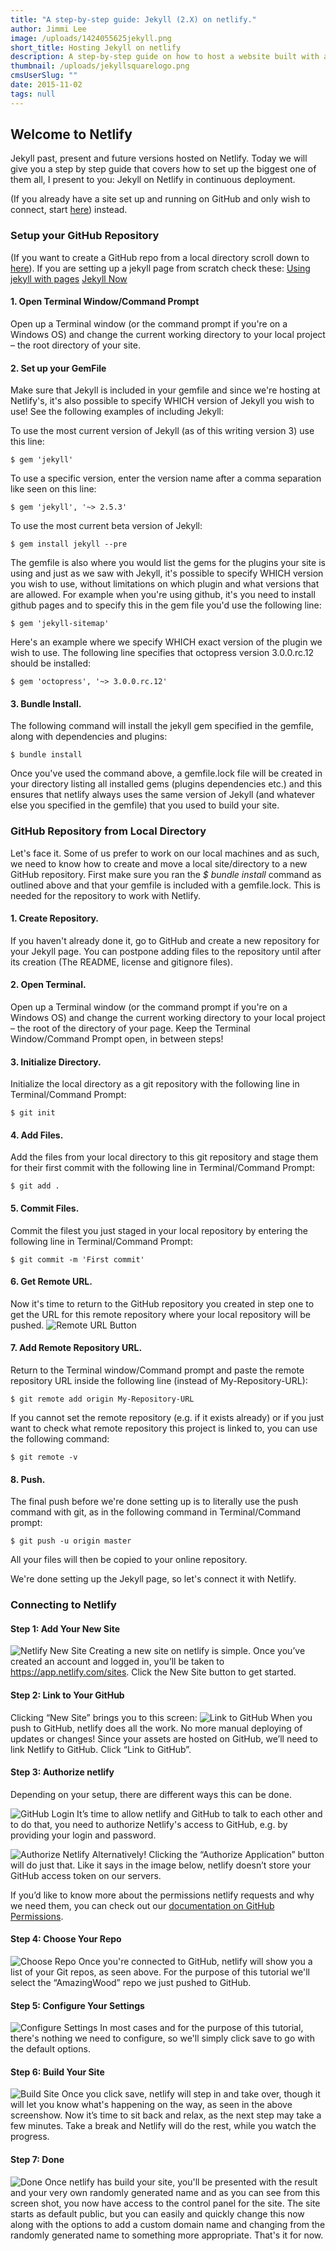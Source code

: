 ```yaml
---
title: "A step-by-step guide: Jekyll (2.X) on netlify."
author: Jimmi Lee
image: /uploads/1424055625jekyll.png
short_title: Hosting Jekyll on netlify
description: A step-by-step guide on how to host a website built with a specific version of jekyll.
thumbnail: /uploads/jekyllsquarelogo.png
cmsUserSlug: ""
date: 2015-11-02 
tags: null
---
```


## **Welcome to Netlify**
Jekyll past, present and future versions hosted on Netlify.  Today we will give you a step by step guide that covers how to set up the biggest one of them all, I present to you: Jekyll on Netlify in continuous deployment.

(If you already have a site set up and running on GitHub and only wish to connect, start [here](#netlifystart)) instead.

### **Setup your GitHub Repository**
(If you want to create a GitHub repo from a local directory scroll down to [here](#githubfromlocal)).
If you are setting up a jekyll page from scratch check these:
[Using jekyll with pages](https://help.github.com/articles/using-jekyll-with-pages/)
[Jekyll Now](https://github.com/barryclark/jekyll-now)

#### 1. Open Terminal Window/Command Prompt
Open up a Terminal window (or the command prompt if you're on a Windows OS) and change the current working directory to your local project – the root directory of your site.

#### 2. Set up your GemFile
Make sure that Jekyll is included in your gemfile and since we're hosting at Netlify's, it's also possible to specify WHICH version of Jekyll you wish to use! 
See the following examples of including Jekyll:

To use the most current version of Jekyll (as of this writing version 3) use this line:
```
$ gem 'jekyll'
```

To use a specific version, enter the version name after a comma separation like seen on this line:
```
$ gem 'jekyll', '~> 2.5.3'
```

To use the most current beta version of Jekyll:
```
$ gem install jekyll --pre
```

The gemfile is also where you would list the gems for the plugins your site is using and just as we saw with Jekyll, it's possible to specify WHICH version you wish to use, without limitations on which plugin and what versions that are allowed.
For example when you're using github, it's you need to install github pages and to specify this in the gem file you'd use the following line: 
```
$ gem 'jekyll-sitemap'
```

Here's an example where we specify WHICH exact version of the plugin we wish to use.  The following line specifies that octopress version 3.0.0.rc.12 should be installed:
```
$ gem 'octopress', '~> 3.0.0.rc.12'
```

#### 3. Bundle Install.
The following command will install the jekyll gem specified in the gemfile, along with dependencies and plugins:
```
$ bundle install
```
Once you've used the command above, a gemfile.lock file will be created in your directory listing all installed gems (plugins dependencies etc.) and this ensures that netlify always uses the same version of Jekyll (and whatever else you specified in the gemfile) that you used to build your site.

### **GitHub Repository from Local Directory**
<a id="githubfromlocal"></a>
Let's face it. Some of us prefer to work on our local machines and as such, we need to know how to create and move a local site/directory to a new GitHub repository.
First make sure you ran the _$ bundle install_ command as outlined above and that your gemfile is included with a gemfile.lock.  This is needed for the repository to work with Netlify.

#### 1. Create Repository. 
If you haven't already done it, go to GitHub and create a new repository for your Jekyll page. 
You can postpone adding files to the repository until after its creation (The README, license and gitignore files).

#### 2. Open Terminal. 
Open up a Terminal window (or the command prompt if you're on a Windows OS) and change the current working directory to your local project – the root of the directory of your page.
Keep the Terminal Window/Command Prompt open, in between steps!

#### 3. Initialize Directory. 
Initialize the local directory as a git repository with the following line in Terminal/Command Prompt:
```
$ git init
```

#### 4. Add Files. 
Add the files from your local directory to this git repository and stage them for their first commit with the following line in Terminal/Command Prompt:
```
$ git add .
```

#### 5. Commit Files. 
Commit the filest you just staged in your local repository by entering the following line in Terminal/Command Prompt:
```
$ git commit -m 'First commit'
```

#### 6. Get Remote URL. 
Now it's time to return to the GitHub repository you created in step one to get the URL for this remote repository where your local repository will be pushed.
![Remote URL Button](/img/)

#### 7. Add Remote Repository URL.
Return to the Terminal window/Command prompt and paste the remote repository URL inside the following line (instead of My-Repository-URL):
```
$ git remote add origin My-Repository-URL
```
If you cannot set the remote repository (e.g. if it exists already) or if you just want to check what remote repository this project is linked to, you can use the following command:
```
$ git remote -v
```

#### 8. Push.
The final push before we're done setting up is to literally use the push command with git, as in the following command in Terminal/Command prompt:
```
$ git push -u origin master
```

All your files will then be copied to your online repository.

We're done setting up the Jekyll page, so let's connect it with Netlify.

### **Connecting to Netlify**
<a id="netlifystart"></a>

#### Step 1: Add Your New Site
![Netlify New Site](/img/newsitebut.png)
Creating a new site on netlify is simple. Once you’ve created an account and logged in, you’ll be taken to https://app.netlify.com/sites. Click the New Site button to get started.

#### Step 2: Link to Your GitHub
Clicking “New Site” brings you to this screen:
![Link to GitHub](/img/createsite.png)
When you push to GitHub, netlify does all the work. No more manual deploying of updates or changes!
Since your assets are hosted on GitHub, we’ll need to link Netlify to GitHub. Click “Link to GitHub”.

#### Step 3: Authorize netlify
Depending on your setup, there are different ways this can be done.

![GitHub Login](/img/githublogin.png)
It’s time to allow netlify and GitHub to talk to each other and to do that, you need to authorize Netlify's access to GitHub, e.g. by providing your login and password.

![Authorize Netlify](/img/)
Alternatively! Clicking the “Authorize Application” button will do just that. Like it says in the image below, netlify doesn’t store your GitHub access token on our servers. 

If you’d like to know more about the permissions netlify requests and why we need them, you can check out our [documentation on GitHub Permissions](https://docs.netlify.com/github-permissions/).

#### Step 4: Choose Your Repo
![Choose Repo](/img/chooserepo.png)
Once you're connected to GitHub, netlify will show you a list of your Git repos, as seen above.
For the purpose of this tutorial we'll select the “AmazingWood” repo we just pushed to GitHub. 

#### Step 5: Configure Your Settings
![Configure Settings](/img/configurerepo.png)
In most cases and for the purpose of this tutorial, there's nothing we need to configure, so we'll simply click save to go with the default options.

#### Step 6: Build Your Site
![Build Site](/img/siteisbuilding.png)
Once you click save, netlify will step in and take over, though it will let you know what's happening on the way, as seen in the above screenshow.
Now it’s time to sit back and relax, as the next step may take a few minutes. Take a break and Netlify will do the rest, while you watch the progress.

#### Step 7: Done
![Done](/img/naturalistpanda.png)
Once netlify has build your site, you'll be presented with the result and your very own randomly generated name and as you can see from this screen shot, you now have access to the control panel for the site.
The site starts as default public, but you can easily and quickly change this now along with the options to add a custom domain name and changing from the randomly generated name to something more appropriate.
That's it for now.
